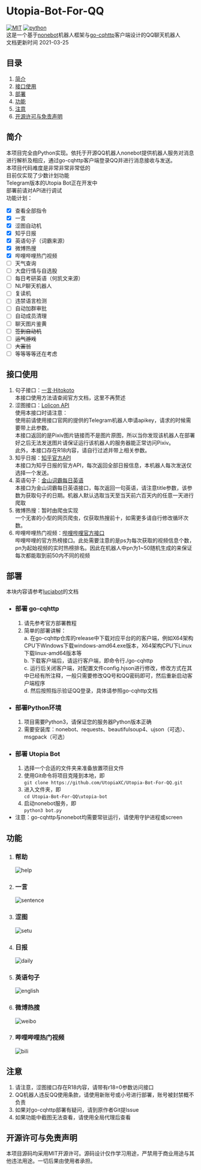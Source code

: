 # Utopia-Bot-For-QQ
[![MIT](https://img.shields.io/badge/license-MIT-green)](https://github.com/UtopiaXC/Utopia-Bot-For-QQ/blob/master/LICENSE)
[![python](https://img.shields.io/badge/python-3.x-blue)](https://www.python.org/downloads/)  
这是一个基于[nonebot](https://github.com/nonebot/nonebot)机器人框架与[go-cqhttp](https://github.com/Mrs4s/go-cqhttp)客户端设计的QQ聊天机器人  
文档更新时间 2021-03-25

## 目录
1. [简介](#简介)
2. [接口使用](#接口使用)
3. [部署](#部署)
4. [功能](#功能)
5. [注意](#注意)
6. [开源许可与免责声明](#开源许可与免责声明)

## 简介
本项目完全由Python实现。依托于开源QQ机器人nonebot提供机器人服务对消息进行解析及相应，通过go-cqhttp客户端登录QQ并进行消息接收与发送。  
本项目代码难度是非常非常非常低的  
目前仅实现了少数计划功能  
Telegram版本的Utopia Bot正在开发中  
部署前请对API进行调试  
功能计划：
- [x] 查看全部指令  
- [x] 一言  
- [x] 涩图自动机 
- [x] 知乎日报  
- [x] 英语句子（词霸来源）  
- [x] 微博热搜  
- [x] 哔哩哔哩热门视频  
- [ ] 天气查询
- [ ] 大盘行情与自选股
- [ ] 每日考研英语（何凯文来源）
- [ ] NLP聊天机器人
- [ ] 复读机
- [ ] 违禁语言检测
- [ ] 自动加群审批
- [ ] 自动成员清理
- [ ] 聊天图片鉴黄
- [ ] ~~签到自动机~~
- [ ] ~~运气游戏~~
- [ ] ~~大富翁~~
- [ ] 等等等等还在考虑

## 接口使用
1. 句子接口：[一言·Hitokoto](https://hitokoto.cn/)  
   本接口使用方法请查阅官方文档，这里不再赘述
2. 涩图接口：[Lolicon API](https://api.lolicon.app/#/setu)  
   使用本接口时请注意：  
   使用前请使用接口官网的提供的Telegram机器人申请apikey，请求的时候需要带上此参数。  
   本接口返回的是Pixiv图片链接而不是图片原图，所以当你发现该机器人在部署好之后无法发送图片请保证运行该机器人的服务器能正常访问Pixiv。  
   此外，本接口存在R18内容，请自行过滤并带上相关参数。  
3. 知乎日报：[知乎官方API](https://news-at.zhihu.com/api/3/stories/latest)  
   本接口为知乎日报的官方API，每次返回全部日报信息，本机器人每次发送仅选择一个发送。
4. 英语句子：[金山词霸每日英语](http://sentence.iciba.com/index.php?c=dailysentence&m=getdetail&title=2020-01-01)  
   本接口为金山词霸每日英语接口，每次返回一句英语，请注意title参数，该参数为获取句子的日期。机器人默认选取当天至当天前六百天内的任意一天进行爬取
5. 微博热搜：暂时由爬虫实现  
   一个无害的小型的网页爬虫，仅获取热搜前十，如需更多请自行修改循环次数。
6. 哔哩哔哩热门视频：[哔哩哔哩官方接口](https://api.bilibili.com/x/web-interface/popular?ps=1&pn=1)  
   哔哩哔哩的官方热榜接口。此处需要注意的是ps为每次获取的视频信息个数，pn为起始视频的实时热榜排名。因此在机器人中pn为1~50随机生成的来保证每次都能取到前50内不同的视频
## 部署
本块内容请参考[luciabot](https://github.com/Box-s-ville/luciabot)的文档
- ### 部署 go-cqhttp
  1. 请先参考官方部署教程
  2. 简单的部署讲解：  
    a. 在go-cqhttp仓库的release中下载对应平台的的客户端，例如X64架构CPU下Windows下载windows-amd64.exe版本，X64架构CPU下Linux下载linux-amd64版本等  
    b. 下载客户端后，请运行客户端，即命令行./go-cqhttp  
    c. 运行后关闭客户端，对配置文件config.hjson进行修改，修改方式在其中已经有所注释，一般只需要修改QQ号和QQ密码即可，然后重新启动客户端程序  
    d.  然后按照指示验证QQ登录，具体请参照go-cqhttp文档
- ### 部署Python环境
  1. 项目需要Python3，请保证您的服务器Python版本正确
  2. 需要安装库：nonebot、requests、beautifulsoup4、ujson（可选）、msgpack（可选）
- ### 部署 Utopia Bot
  1. 选择一个合适的文件夹来准备放置项目文件
  2. 使用Git命令将项目克隆到本地，即  
   ```git clone https://github.com/UtopiaXC/Utopia-Bot-For-QQ.git```
  3. 进入文件夹，即  
   ```cd Utopia-Bot-For-QQ\utopia-bot```
  4. 启动nonebot服务，即  
   ```python3 bot.py ```
- 注意：go-cqhttp与nonebot均需要常驻运行，请使用守护进程或screen
## 功能
1. ### 帮助
   ![help](pictures/help.png)
2. ### 一言
   ![sentence](pictures/sentence.png)
3. ### 涩图
   ![setu](pictures/setu.png)
4. ### 日报
   ![daily](pictures/daily.png)
5. ### 英语句子
   ![english](pictures/english.png)
6. ### 微博热搜
   ![weibo](pictures/weibo.png)
7. ### 哔哩哔哩热门视频
   ![bili](pictures/bili.png)

## 注意
1. 请注意，涩图接口存在R18内容，请带有r18=0参数访问接口
2. QQ机器人违反QQ使用条款，请使用新账号或小号进行部署，账号被封禁概不负责
3. 如果对go-cqhttp部署有疑问，请到原作者Git提Issue
4. 如果功能中截图无法查看，请使用全局代理后查看

## 开源许可与免责声明
本项目源码均采用MIT开源许可。源码设计仅作学习用途，严禁用于商业用途与其他违法用途。一切后果由使用者承担。